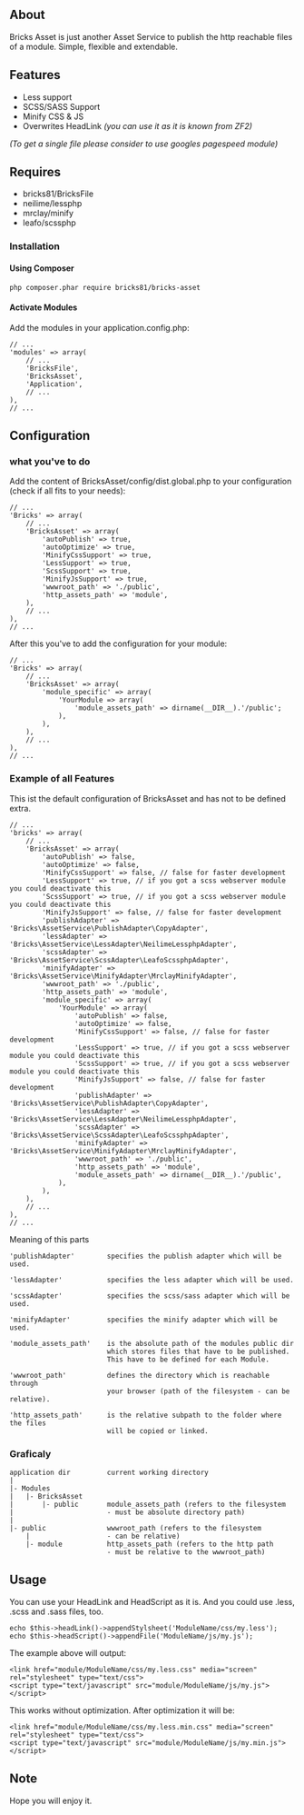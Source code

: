 ## About
Bricks Asset is just another Asset Service to publish
the http reachable files of a module. Simple, flexible and extendable.
## Features
- Less support
- SCSS/SASS Support
- Minify CSS & JS
- Overwrites HeadLink *(you can use it as it is known from ZF2)*

*(To get a single file please consider to use googles pagespeed module)*

## Requires
- bricks81/BricksFile
- neilime/lessphp
- mrclay/minify
- leafo/scssphp 

### Installation
#### Using Composer
    php composer.phar require bricks81/bricks-asset
#### Activate Modules
Add the modules in your application.config.php:

	// ...    
	'modules' => array(
    	// ...
    	'BricksFile',	
    	'BricksAsset',
    	'Application',
    	// ...	
    ),
	// ...

## Configuration
### what you've to do
Add the content of BricksAsset/config/dist.global.php to your configuration
(check if all fits to your needs):

	// ...
	'Bricks' => array(
		// ...
		'BricksAsset' => array(
			'autoPublish' => true,
			'autoOptimize' => true,
			'MinifyCssSupport' => true,
			'LessSupport' => true,
			'ScssSupport' => true,
			'MinifyJsSupport' => true,			
			'wwwroot_path' => './public',
			'http_assets_path' => 'module',			
		),
		// ...
	),
	// ...

After this you've to add the configuration for your module:

	// ...
	'Bricks' => array(
		// ...
		'BricksAsset' => array(
			'module_specific' => array(
				'YourModule => array(
					'module_assets_path' => dirname(__DIR__).'/public';
				),
			),
		),
		// ...
	),
	// ...

### Example of all Features
This ist the default configuration of BricksAsset and has not to be defined extra.
 
	// ...
	'bricks' => array(
		// ...
		'BricksAsset' => array(
			'autoPublish' => false,
			'autoOptimize' => false,			
			'MinifyCssSupport' => false, // false for faster development
			'LessSupport' => true, // if you got a scss webserver module you could deactivate this
			'ScssSupport' => true, // if you got a scss webserver module you could deactivate this
			'MinifyJsSupport' => false, // false for faster development
			'publishAdapter' => 'Bricks\AssetService\PublishAdapter\CopyAdapter',			
			'lessAdapter' => 'Bricks\AssetService\LessAdapter\NeilimeLessphpAdapter',
			'scssAdapter' => 'Bricks\AssetService\ScssAdapter\LeafoScssphpAdapter',
			'minifyAdapter' => 'Bricks\AssetService\MinifyAdapter\MrclayMinifyAdapter',
			'wwwroot_path' => './public',
			'http_assets_path' => 'module',
			'module_specific' => array(
				'YourModule' => array(
					'autoPublish' => false,
					'autoOptimize' => false,			
					'MinifyCssSupport' => false, // false for faster development
					'LessSupport' => true, // if you got a scss webserver module you could deactivate this
					'ScssSupport' => true, // if you got a scss webserver module you could deactivate this
					'MinifyJsSupport' => false, // false for faster development
					'publishAdapter' => 'Bricks\AssetService\PublishAdapter\CopyAdapter',			
					'lessAdapter' => 'Bricks\AssetService\LessAdapter\NeilimeLessphpAdapter',
					'scssAdapter' => 'Bricks\AssetService\ScssAdapter\LeafoScssphpAdapter',
					'minifyAdapter' => 'Bricks\AssetService\MinifyAdapter\MrclayMinifyAdapter',
					'wwwroot_path' => './public',
					'http_assets_path' => 'module',
					'module_assets_path' => dirname(__DIR__).'/public',
				),
			),
		),
		// ...
	),
	// ...   

Meaning of this parts
	
	'publishAdapter' 		specifies the publish adapter which will be used.

	'lessAdapter' 			specifies the less adapter which will be used.

	'scssAdapter'			specifies the scss/sass adapter which will be used.

	'minifyAdapter' 		specifies the minify adapter which will be used.

	'module_assets_path' 	is the absolute path of the modules public dir 
							which stores files that have to be published.
							This have to be defined for each Module.

	'wwwroot_path' 			defines the directory which is reachable through 
							your browser (path of the filesystem - can be relative).

	'http_assets_path' 		is the relative subpath to the folder where the files 
							will be copied or linked.

### Graficaly
	application dir			current working directory
	|
	|- Modules
	|	|- BricksAsset		
	|		|- public		module_assets_path (refers to the filesystem 
	|						- must be absolute directory path)
 	|
	|- public				wwwroot_path (refers to the filesystem 
		|					- can be relative)
		|- module			http_assets_path (refers to the http path 
							- must be relative to the wwwroot_path)

## Usage

You can use your HeadLink and HeadScript as it is. And you could use .less, .scss and .sass files, too.

	echo $this->headLink()->appendStylsheet('ModuleName/css/my.less');
	echo $this->headScript()->appendFile('ModuleName/js/my.js');

The example above will output:

	<link href="module/ModuleName/css/my.less.css" media="screen" rel="stylesheet" type="text/css">
	<script type="text/javascript" src="module/ModuleName/js/my.js"></script>

This works without optimization. After optimization it will be:

	<link href="module/ModuleName/css/my.less.min.css" media="screen" rel="stylesheet" type="text/css">
	<script type="text/javascript" src="module/ModuleName/js/my.min.js"></script>

## Note

Hope you will enjoy it.